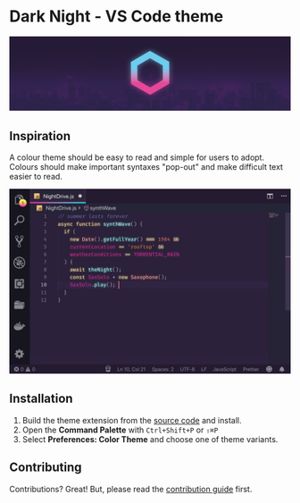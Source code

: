 # Dark Night - VS Code theme
![Dark Night](./banner.png)
## Inspiration
A colour theme should be easy to read and simple for users to adopt. Colours should make important syntaxes "pop-out" and make difficult text easier to read.

![Screenshot](./theme.jpg)

## Installation
1. Build the theme extension from the [source code](https://github.com/Nathan13888/VSCodeTheme) and install.
2. Open the **Command Palette** with `Ctrl+Shift+P` or `⇧⌘P`
3. Select **Preferences: Color Theme** and choose one of theme variants.

## Contributing
Contributions? Great! But, please read the [contribution guide](https://github.com/Nathan13888/VSCodeTheme/blob/master/CONTRIBUTING.md) first.
